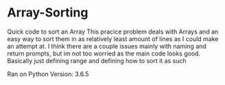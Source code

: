 # Array-Sorting
Quick code to sort an Array
This pracice problem deals with Arrays and an easy way to sort them in as relatively least amount of lines as I could make an attempt at.
I think there are a couple issues mainly with naming and return prompts, but im not too worried as the main code looks good.
Basically just defining range and defining how to sort it as such

Ran on Python Version: 3.6.5
